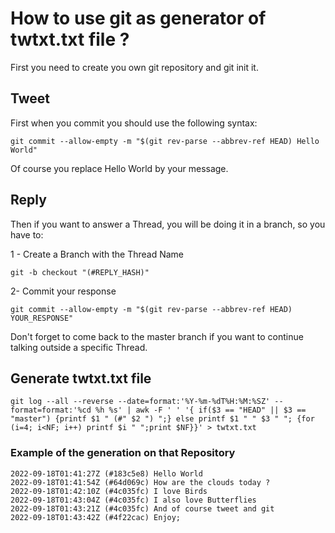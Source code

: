 # How to use git as generator of twtxt.txt file ?

First you need to create you own git repository and git init it.

## Tweet
First when you commit you should use the following syntax:
```
git commit --allow-empty -m "$(git rev-parse --abbrev-ref HEAD) Hello World"
```
Of course you replace Hello World by your message.

## Reply
Then if you want to answer a Thread, you will be doing it in a branch, so you have to:

1 - Create a Branch with the Thread Name
```
git -b checkout "(#REPLY_HASH)"
```

2- Commit your response
```
git commit --allow-empty -m "$(git rev-parse --abbrev-ref HEAD) YOUR_RESPONSE"
```

Don't forget to come back to the master branch if you want to continue talking outside a specific Thread.

## Generate twtxt.txt file
```
git log --all --reverse --date=format:'%Y-%m-%dT%H:%M:%SZ' --format=format:'%cd %h %s' | awk -F ' ' '{ if($3 == "HEAD" || $3 == "master") {printf $1 " (#" $2 ") ";} else printf $1 " " $3 " "; {for (i=4; i<NF; i++) printf $i " ";print $NF}}' > twtxt.txt
```

### Example of the generation on that Repository

```
2022-09-18T01:41:27Z (#183c5e8) Hello World
2022-09-18T01:41:54Z (#64d069c) How are the clouds today ?
2022-09-18T01:42:10Z (#4c035fc) I love Birds
2022-09-18T01:43:04Z (#4c035fc) I also love Butterflies
2022-09-18T01:43:21Z (#4c035fc) And of course tweet and git
2022-09-18T01:43:42Z (#4f22cac) Enjoy;
```
